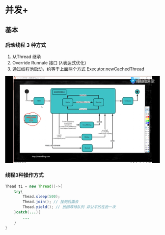 # 并发+
## 基本
### 启动线程 3 种方式
1. 从Thread 继承
2. Override Runnale 接口 (λ表达式优化)
3. 通过线程池启动，约等于上面两个方式 Executor.newCachedThread

![](pics/MPV-00_35_23.559-N0001.png)

### 线程3种操作方式
```java
Thead t1 = new Thread()->{
    try{
        Thead.sleep(500);
        Thead.join(); // 挂到后面去
        Thead.yield(); // 放回等待队列 非公平的在抢一次
    }catch(...){
        ...
    }
}
